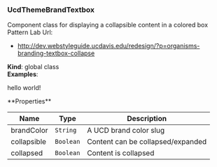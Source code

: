 <a name="UcdThemeBrandTextbox"></a>

### UcdThemeBrandTextbox
Component class for displaying a collapsible content in a colored box
Pattern Lab Url:
 - http://dev.webstyleguide.ucdavis.edu/redesign/?p=organisms-branding-textbox-collapse

**Kind**: global class  
**Examples**: <ucd-theme-brand-textbox collapsible brand-color="primary">
 <p>hello world!</p>
</ucd-theme-brand-textbox>  
**Properties**

| Name | Type | Description |
| --- | --- | --- |
| brandColor | <code>String</code> | A UCD brand color slug |
| collapsible | <code>Boolean</code> | Content can be collapsed/expanded |
| collapsed | <code>Boolean</code> | Content is collapsed |

